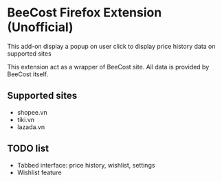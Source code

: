 # BeeCost Firefox Extension (Unofficial)

This add-on display a popup on user click to display price history data on supported sites

This extension act as a wrapper of BeeCost site. All data is provided by BeeCost itself.

## Supported sites
- shopee.vn
- tiki.vn
- lazada.vn

## TODO list
- Tabbed interface: price history, wishlist, settings
- Wishlist feature